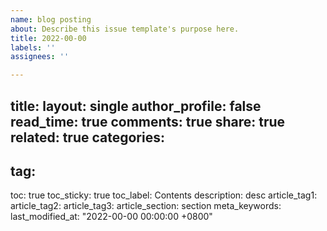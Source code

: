 ```yaml
---
name: blog posting
about: Describe this issue template's purpose here.
title: 2022-00-00
labels: ''
assignees: ''

---
```


title: 
layout: single
author_profile: false
read_time: true
comments: true
share: true
related: true
categories:
  - 
tag:
  - 
toc: true
toc_sticky: true
toc_label: Contents
description: desc
article_tag1: 
article_tag2: 
article_tag3: 
article_section: section
meta_keywords:
last_modified_at: "2022-00-00 00:00:00 +0800"
